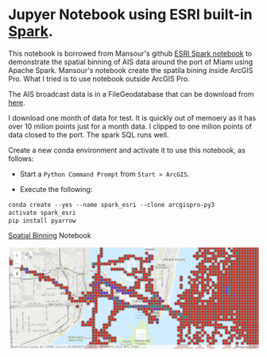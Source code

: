 # Jupyer Notebook using ESRI built-in [Spark](https://spark.apache.org/).

This notebook is borrowed from Mansour's github [ESRI Spark notebook](https://github.com/mraad/spark-esri)  to demonstrate the spatial binning of AIS data around the port of Miami using Apache Spark. Mansour's notebook create the spatila bining inside ArcGIS Pro. What I tried is to use notebook outside ArcGIS Pro.  

The AIS broadcast data is in a FileGeodatabase that can be download from [here](https://marinecadastre.gov/ais). 

I download one month of data for test. It is quickly out of memoery as it has over 10 milion points just for a month data. I clipped to one milion points of data closed to the port. The spark SQL runs well.

Create a new conda environment and activate it to use this notebook, as follows:

- Start a `Python Command Prompt` from `Start > ArcGIS`.

- Execute the following:

```
conda create --yes --name spark_esri --clone arcgispro-py3
activate spark_esri
pip install pyarrow
```
[Spatial Binning](spark_esri.ipynb) Notebook

![](media/Pro1.png)

